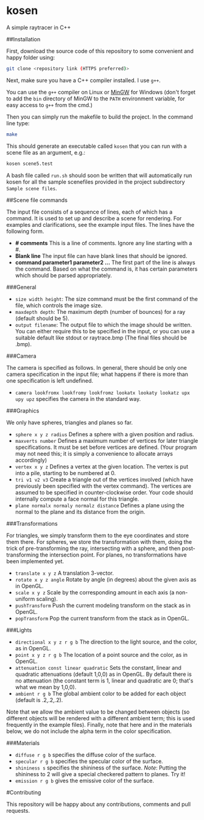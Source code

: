 # kosen
A simple raytracer in C++

##Installation

First, download the source code of this repository to some convenient and happy folder using:

```bash
git clone <repository link (HTTPS preferred)>
```

Next, make sure you have a C++ compiler installed. I use `g++`.

You can use the `g++` compiler on Linux or [MinGW](http://www.mingw.org/) for Windows
(don't forget to add the `bin` directory of MinGW to the `PATH` environment variable, for easy access to `g++` from the cmd.)

Then you can simply run the makefile to build the project. In the command line type:
```bash
make
```

This should generate an executable called `kosen` that you can run with a scene file as an argument, e.g.:
```bash
kosen scene5.test
```
A bash file called `run.sh` should soon be written that will automatically run kosen
for all the sample scenefiles provided in the project subdirectory `Sample scene files`.

##Scene file commands

The input file consists of a sequence of lines, each of which has a command. It is used to set up and describe a scene for rendering.
For examples and clarifications, see the example input files. The lines have the following form.

* **# comments** This is a line of comments. Ignore any line starting with a #.
* **Blank line** The input file can have blank lines that should be ignored.
* **command parameter1 parameter2 ...** The first part of the line is always the command. Based on what the command is, it has certain parameters which should be parsed appropriately.

###General

* `size width height`: The size command must be the first command of the file, which controls the image size.
* `maxdepth depth`: The maximum depth (number of bounces) for a ray (default should be 5).
* `output filename`: The output file to which the image should be written. You can either require this to be specified in the input, or you can use a suitable default like stdout or raytrace.bmp (The final files should be .bmp).

###Camera

The camera is specified as follows. In general, there should be only one camera specification in the input file;
what happens if there is more than one specification is left undefined.

* `camera lookfromx lookfromy lookfromz lookatx lookaty lookatz upx upy upz` specifies the camera in the standard way.

###Graphics

We only have spheres, triangles and planes so far.


* `sphere x y z radius` Defines a sphere with a given position and radius.
* `maxverts number` Defines a maximum number of vertices for later triangle specifications. It must be set before vertices are defined. (Your program may not need this; it is simply a convenience to allocate arrays accordingly)
* `vertex x y z` Defines a vertex at the given location. The vertex is put into a pile, starting to be numbered at 0.
* `tri v1 v2 v3` Create a triangle out of the vertices involved (which have previously been specified with the vertex command). The vertices are assumed to be specified in counter-clockwise order. Your code should internally compute a face normal for this triangle.
* `plane normalx normaly normalz distance` Defines a plane using the normal to the plane and its distance from the origin.

###Transformations

For triangles, we simply transform them to the eye coordinates and store them there.
For spheres, we store the transformation with them, doing the trick of pre-transforming the ray,
intersecting with a sphere, and then post-transforming the intersection point.
For planes, no transformations have been implemented yet.

* `translate x y z` A translation 3-vector.
* `rotate x y z angle` Rotate by angle (in degrees) about the given axis as in OpenGL.
* `scale x y z` Scale by the corresponding amount in each axis (a non-uniform scaling).
* `pushTransform` Push the current modeling transform on the stack as in OpenGL.
* `popTransform` Pop the current transform from the stack as in OpenGL.

###Lights

* `directional x y z r g b` The direction to the light source, and the color, as in OpenGL.
* `point x y z r g b` The location of a point source and the color, as in OpenGL.
* `attenuation const linear quadratic` Sets the constant, linear and quadratic attenuations (default 1,0,0) as in OpenGL. By default there is no attenuation (the constant term is 1, linear and quadratic are 0; that's what we mean by 1,0,0).
* `ambient r g b` The global ambient color to be added for each object (default is .2,.2,.2).

Note that we allow the ambient value to be changed between objects (so different objects will be rendered with a different ambient term;
this is used frequently in the example files).
Finally, note that here and in the materials below, we do not include the alpha term in the color specification.

###Materials


* `diffuse r g b` specifies the diffuse color of the surface.
* `specular r g b` specifies the specular color of the surface.
* `shininess s` specifies the shininess of the surface. _Note_: Putting the shininess to 2 will give a special checkered pattern to planes. Try it!
* `emission r g b` gives the emissive color of the surface.

#Contributing

This repository will be happy about any contributions, comments and pull requests.
